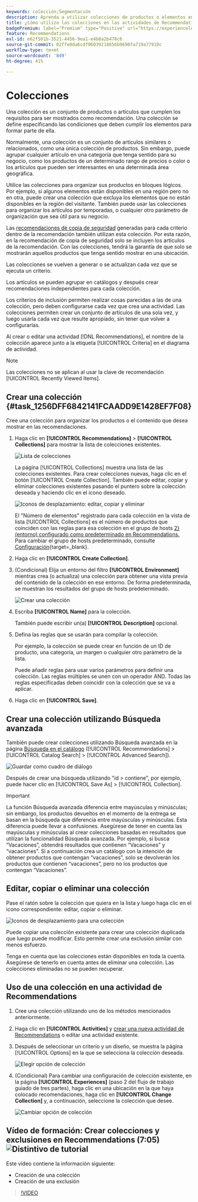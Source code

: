 ```yaml
---
keywords: colección;Segmentación
description: Aprenda a utilizar colecciones de productos o elementos en  [!DNL Target Recommendations].
title: ¿Cómo utilizo las colecciones en las actividades de Recommendations?
badgePremium: label="Premium" type="Positive" url="https://experienceleague.adobe.com/docs/target/using/introduction/intro.html?lang=en#premium newtab=true" tooltip="Consulte qué se incluye en Target Premium."
feature: Recommendations
exl-id: e62f501b-3521-4456-9ea1-e4b8a2b478c6
source-git-commit: 02ffe8da6cdf96039218656b9690fa719a77910c
workflow-type: tm+mt
source-wordcount: '849'
ht-degree: 41%

---
```


# Colecciones

Una colección es un conjunto de productos o artículos que cumplen los requisitos para ser mostrados como recomendación. Una colección se define especificando las condiciones que deben cumplir los elementos para formar parte de ella.

Normalmente, una colección es un conjunto de artículos similares o relacionados, como una única colección de productos. Sin embargo, puede agrupar cualquier artículo en una categoría que tenga sentido para su negocio, como los productos de un determinado rango de precios o color o los artículos que pueden ser interesantes en una determinada área geográfica.

Utilice las colecciones para organizar sus productos en bloques lógicos. Por ejemplo, si algunos elementos están disponibles en una región pero no en otra, puede crear una colección que excluya los elementos que no están disponibles en la región del visitante. También puede usar las colecciones para organizar los artículos por temporadas, o cualquier otro parámetro de organización que sea útil para su negocio.

Las [recomendaciones de copia de seguridad](/help/main/c-recommendations/c-algorithms/backup-recs.md) generadas para cada criterio dentro de la recomendación también utilizan esta colección. Por esta razón, en la recomendación de copia de seguridad solo se incluyen los artículos de la recomendación. Con las colecciones, tendrá la garantía de que solo se mostrarán aquellos productos que tenga sentido mostrar en una ubicación.

Las colecciones se vuelven a generar o se actualizan cada vez que se ejecuta un criterio.

Los artículos se pueden agrupar en catálogos y después crear recomendaciones independientes para cada colección.

Los criterios de inclusión permiten realizar cosas parecidas a las de una colección, pero deben configurarse cada vez que crea una actividad. Las colecciones permiten crear un conjunto de artículos de una sola vez, y luego usarla cada vez que resulte apropiado, sin tener que volver a configurarlas.

Al crear o editar una actividad [!DNL Recommendations], el nombre de la colección aparece junto a la etiqueta [!UICONTROL Criteria] en el diagrama de actividad.

>[!NOTE]
>
>Las colecciones no se aplican al usar la clave de recomendación [!UICONTROL Recently Viewed Items].

## Crear una colección {#task_1256DFF6842141FCAADD9E1428EF7F08}

Cree una colección para organizar los productos o el contenido que desea mostrar en las recomendaciones.

1. Haga clic en **[!UICONTROL Recommendations]** > **[!UICONTROL Collections]** para mostrar la lista de colecciones existentes.

   ![Lista de colecciones](assets/collections_list.png)

   La página [!UICONTROL Collections] muestra una lista de las colecciones existentes. Para crear colecciones nuevas, haga clic en el botón [!UICONTROL Create Collection]. También puede editar, copiar y eliminar colecciones existentes pasando el puntero sobre la colección deseada y haciendo clic en el icono deseado.

   ![Iconos de desplazamiento: editar, copiar y eliminar](/help/main/c-recommendations/c-products/assets/hover-icons.png)

   El &quot;Número de elementos&quot; registrado para cada colección en la vista de lista [!UICONTROL Collections] es el número de productos que coinciden con las reglas para esa colección en el grupo de hosts [2} (entorno) configurado como predeterminado en Recommendations. ](/help/main/administrating-target/hosts.md) Para cambiar el grupo de hosts predeterminado, consulte [Configuración](https://experienceleague.adobe.com/docs/target-dev/developer/recommendations.html){target=_blank}.

1. Haga clic en **[!UICONTROL Create Collection]**.

1. (Condicional) Elija un entorno del filtro **[!UICONTROL Environment]** mientras crea (o actualiza) una colección para obtener una vista previa del contenido de la colección en ese entorno. De forma predeterminada, se muestran los resultados del grupo de hosts predeterminado.

   ![Crear una colección](/help/main/c-recommendations/c-products/assets/CreateCollection.png)

1. Escriba **[!UICONTROL Name]** para la colección.

   También puede escribir un(a) **[!UICONTROL Description]** opcional.

1. Defina las reglas que se usarán para compilar la colección.

   Por ejemplo, la colección se puede crear en función de un ID de producto, una categoría, un margen o cualquier otro parámetro de la lista.

   Puede añadir reglas para usar varios parámetros para definir una colección. Las reglas múltiples se unen con un operador AND. Todas las reglas especificadas deben coincidir con la colección que se va a aplicar.

1. Haga clic en **[!UICONTROL Save]**.

## Crear una colección utilizando Búsqueda avanzada

También puede crear colecciones utilizando Búsqueda avanzada en la página [Búsqueda en el catálogo](/help/main/c-recommendations/c-products/catalog-search.md#save-as) ([!UICONTROL Recommendations] > [!UICONTROL Catalog Search] > [!UICONTROL Advanced Search]).

![Guardar como cuadro de diálogo](/help/main/c-recommendations/c-products/assets/save-as.png)

Después de crear una búsqueda utilizando &quot;id > contiene&quot;, por ejemplo, puede hacer clic en [!UICONTROL Save As] > [!UICONTROL Collection].

>[!IMPORTANT]
>
>La función Búsqueda avanzada diferencia entre mayúsculas y minúsculas; sin embargo, los productos devueltos en el momento de la entrega se basan en la búsqueda que diferencia entre mayúsculas y minúsculas. Esta diferencia puede llevar a confusiones. Asegúrese de tener en cuenta las mayúsculas y minúsculas al crear colecciones basadas en resultados que utilizan la funcionalidad Búsqueda avanzada. Por ejemplo, si busca “Vacaciones”, obtendrá resultados que contienen “Vacaciones” y “vacaciones”. Si a continuación crea un catálogo con la intención de obtener productos que contengan “vacaciones”, solo se devolverán los productos que contienen “vacaciones”, pero no los productos que contengan “Vacaciones”.

## Editar, copiar o eliminar una colección

Pase el ratón sobre la colección que quiera en la lista y luego haga clic en el icono correspondiente: editar, copiar o eliminar.

![Iconos de desplazamiento para una colección](/help/main/c-recommendations/c-products/assets/hover-collections.png)

Puede copiar una colección existente para crear una colección duplicada que luego puede modificar. Esto permite crear una exclusión similar con menos esfuerzo.

Tenga en cuenta que las colecciones están disponibles en toda la cuenta. Asegúrese de tenerlo en cuenta antes de eliminar una colección. Las colecciones eliminadas no se pueden recuperar.

## Uso de una colección en una actividad de Recommendations

1. Cree una colección utilizando uno de los métodos mencionados anteriormente.

1. Haga clic en **[!UICONTROL Activities]** y [crear una nueva actividad de Recommendations](/help/main/c-recommendations/t-create-recs-activity/create-recs-activity.md) o editar una actividad existente.

1. Después de seleccionar un criterio y un diseño, se muestra la página [!UICONTROL Options] en la que se selecciona la colección deseada.

   ![Elegir opción de colección](/help/main/c-recommendations/c-products/assets/choose-collection.png)

1. (Condicional) Para cambiar una configuración de colección existente, en la página **[!UICONTROL Experiences]** (paso 2 del flujo de trabajo guiado de tres partes), haga clic en una ubicación en la que haya colocado recomendaciones, haga clic en **[!UICONTROL Change Collection]** y, a continuación, seleccione la colección que desee.

   ![Cambiar opción de colección](/help/main/c-recommendations/c-products/assets/change-collection.png)

## Vídeo de formación: Crear colecciones y exclusiones en Recommendations (7:05) ![Distintivo de tutorial](/help/main/assets/tutorial.png)

Este vídeo contiene la información siguiente:

* Creación de una colección
* Creación de una exclusión

>[!VIDEO](https://video.tv.adobe.com/v/27689)
